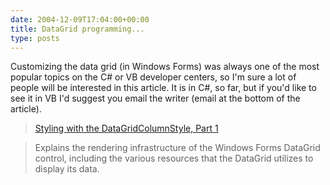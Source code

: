 ```yaml
---
date: 2004-12-09T17:04:00+00:00
title: DataGrid programming...
type: posts
---
```

Customizing the data grid (in Windows Forms) was always one of the most popular topics on the C# or VB developer centers, so I'm sure a lot of people will be interested in this article. It is in C#, so far, but if you'd like to see it in VB I'd suggest you email the writer (email at the bottom of the article).

> [Styling with the DataGridColumnStyle, Part 1](https://msdn.microsoft.com/smartclient/default.aspx?pull=/library/en-us/dnwinforms/html/datagridcolumnstyle1.asp)

> Explains the rendering infrastructure of the Windows Forms DataGrid control, including the various resources that the DataGrid utilizes to display its data.
